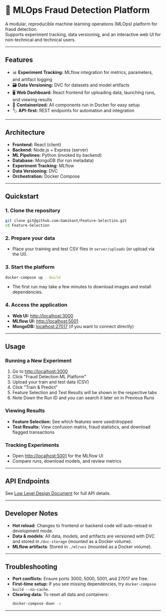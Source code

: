 # 🚀 MLOps Fraud Detection Platform

A modular, reproducible machine learning operations (MLOps) platform for fraud detection.  
Supports experiment tracking, data versioning, and an interactive web UI for non-technical and technical users.

---

## Features

- 📊 **Experiment Tracking:** MLflow integration for metrics, parameters, and artifact logging  
- 🗃️ **Data Versioning:** DVC for datasets and model artifacts  
- 🖥️ **Web Dashboard:** React frontend for uploading data, launching runs, and viewing results  
- 🐳 **Containerized:** All components run in Docker for easy setup  
- 🏷️ **API-first:** REST endpoints for automation and integration

---

## Architecture

- **Frontend:** React (client)
- **Backend:** Node.js + Express (server)
- **ML Pipelines:** Python (invoked by backend)
- **Database:** MongoDB (for run metadata)
- **Experiment Tracking:** MLflow
- **Data Versioning:** DVC
- **Orchestration:** Docker Compose

---

## Quickstart

### 1. **Clone the repository**

```bash
git clone git@github.com:Gamikant/Feature-Selection.git
cd Feature-Selection
```

### 2. **Prepare your data**

- Place your training and test CSV files in `server/uploads` (or upload via the UI).

### 3. **Start the platform**

```bash
docker-compose up --build
```

- The first run may take a few minutes to download images and install dependencies.

### 4. **Access the application**

- **Web UI:** [http://localhost:3000](http://localhost:3000)
- **MLflow UI:** [http://localhost:5001](http://localhost:5001)
- **MongoDB:** [localhost:27017](mongodb://localhost:27017) (if you want to connect directly)

---

## Usage

### **Running a New Experiment**

1. Go to [http://localhost:3000](http://localhost:3000)
2. Click "Fraud Detection ML Platform"
3. Upload your train and test data (CSV)
4. Click "Train & Predict"
5. Feature Selection and Test Results will be shown in the respective tabs
6. Note Down the Run ID and you can search it later on in Previous Runs

### **Viewing Results**

- **Feature Selection:** See which features were used/dropped
- **Test Results:** View confusion matrix, fraud statistics, and download flagged transactions

### **Tracking Experiments**

- Open [http://localhost:5001](http://localhost:5001) for the MLflow UI
- Compare runs, download models, and review metrics

---

## API Endpoints

See [Low Level Design Document](docs/Low-Level-Design.pdf) for full API details.

---

## Developer Notes

- **Hot reload**: Changes to frontend or backend code will auto-reload in development mode.
- **Data & models**: All data, models, and artifacts are versioned with DVC and stored in `/dvc-storage` (mounted as a Docker volume).
- **MLflow artifacts**: Stored in `./mlruns` (mounted as a Docker volume).

---

## Troubleshooting

- **Port conflicts:** Ensure ports 3000, 5000, 5001, and 27017 are free.
- **First-time setup:** If you see missing dependencies, try `docker-compose build --no-cache`.
- **Clearing data:** To reset all data and containers:
  ```bash
  docker-compose down -v
  ```

---
